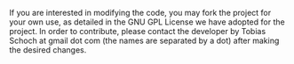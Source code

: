 If you are interested in modifying the code, you may fork the project for your own use, as detailed in the GNU GPL License we have adopted for the project. In order to contribute, please contact the developer by Tobias
Schoch at gmail dot com (the names are separated by a dot) after making the desired changes.

